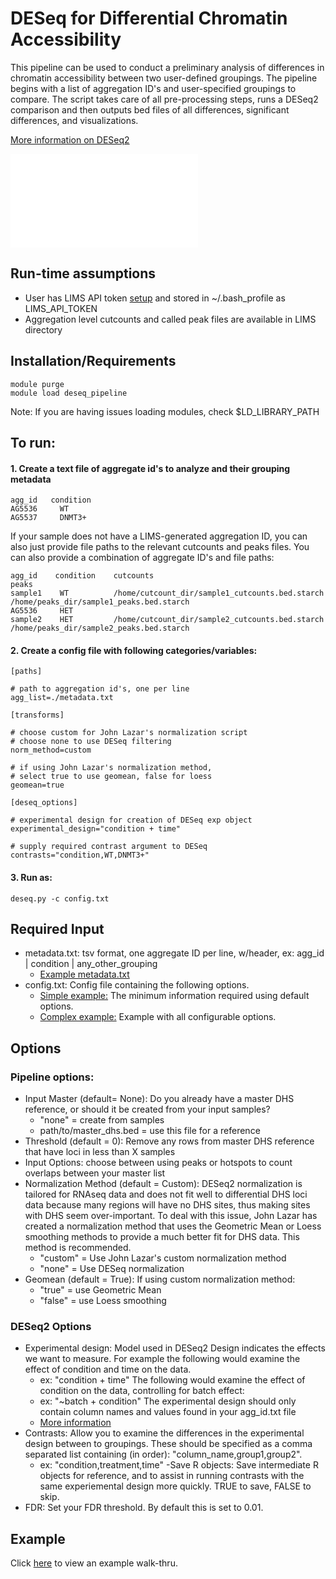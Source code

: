 # DESeq for Differential Chromatin Accessibility

This pipeline can be used to conduct a preliminary analysis of differences in chromatin accessibility between two user-defined groupings. The pipeline begins with a list of aggregation ID's and user-specified groupings to compare. The script
takes care of all pre-processing steps, runs a DESeq2 comparison and then outputs bed files of all differences, significant differences, and visualizations.

[More information on DESeq2](https://www.bioconductor.org/packages/release/bioc/vignettes/DESeq2/inst/doc/DESeq2.pdf)

![workflow](/dhs_workflow_diagram.pdf?raw=true "Workflow")

## Run-time assumptions
- User has LIMS API token [setup](https://lims.stamlab.org/apitoken) and stored in ~/.bash_profile as LIMS_API_TOKEN
- Aggregation level cutcounts and called peak files are available in LIMS directory

## Installation/Requirements

    module purge
    module load deseq_pipeline

Note: If you are having issues loading modules, check $LD_LIBRARY_PATH

## To run:

#### 1. Create a text file of aggregate id's to analyze and their grouping metadata

    agg_id   condition   
    AG5536     WT          
    AG5537     DNMT3+      
    
If your sample does not have a LIMS-generated aggregation ID, you can also just provide file paths to the relevant cutcounts and peaks files. You can also provide a combination of aggregate ID's and file paths: 

    agg_id    condition    cutcounts                                          peaks
    sample1    WT          /home/cutcount_dir/sample1_cutcounts.bed.starch    /home/peaks_dir/sample1_peaks.bed.starch
    AG5536     HET 
    sample2    HET         /home/cutcount_dir/sample2_cutcounts.bed.starch    /home/peaks_dir/sample2_peaks.bed.starch

#### 2. Create a config file with following categories/variables:

    [paths]  
    
    # path to aggregation id's, one per line  
    agg_list=./metadata.txt  

    [transforms]  

    # choose custom for John Lazar's normalization script  
    # choose none to use DESeq filtering  
    norm_method=custom  

    # if using John Lazar's normalization method,
    # select true to use geomean, false for loess
    geomean=true  

    [deseq_options]

    # experimental design for creation of DESeq exp object
    experimental_design="condition + time"  

    # supply required contrast argument to DESeq
    contrasts="condition,WT,DNMT3+"  


#### 3. Run as:

    deseq.py -c config.txt

## Required Input
- metadata.txt: tsv format, one aggregate ID per line, w/header, ex: agg_id | condition | any_other_grouping
    - [Example metadata.txt](/deseq/examples/agg_id.txt)
- config.txt: Config file containing the following options.
    - [Simple example:](/deseq/examples/simple_config.txt) The minimum information required using default options.
    - [Complex example:](/deseq/examples/advanced_config.txt) Example with all configurable options.

## Options

### Pipeline options:
- Input Master (default= None):
    Do you already have a master DHS reference, or should it be created from your input samples?
    - "none" = create from samples
    - path/to/master_dhs.bed = use this file for a reference
- Threshold (default = 0):
    Remove any rows from master DHS reference that have loci in less than X samples
- Input Options: choose between using peaks or hotspots to count overlaps between your master list    
- Normalization Method (default = Custom):
    DESeq2 normalization is tailored for RNAseq data and does not fit well to differential DHS loci data because many regions will have no DHS sites, thus making sites with DHS seem over-important. To deal with this issue, John Lazar has created a normalization method that uses the Geometric Mean or Loess smoothing methods to provide a much better fit for DHS data. This method is recommended.
    - "custom" = Use John Lazar's custom normalization method
    - "none" = Use DESeq normalization
- Geomean (default = True):
    If using custom normalization method:
    - "true" = use Geometric Mean
    - "false" = use Loess smoothing

### DESeq2 Options
- Experimental design: Model used in DESeq2
    Design indicates the effects we want to measure. For example the following would examine the effect of condition and time on the data.
    - ex: "condition + time"
    The following would examine the effect of condition on the data, controlling for batch effect:
    - ex: "~batch + condition"
    The experimental design should only contain column names and values found in your agg_id.txt file
    - [More information](/deseq/examples/experimental_design.R)
- Contrasts: Allow you to examine the differences in the experimental design between to groupings. These should be specified as a comma separated list containing (in order): "column_name,group1,group2".
    - ex: "condition,treatment,time"
-Save R objects: Save intermediate R objects for reference, and to assist in running contrasts with the same experiemental design more quickly. TRUE to save, FALSE to skip.
- FDR: Set your FDR threshold. By default this is set to 0.01. 

## Example
Click [here](https://github.com/Altius/deseq_pipeline/blob/dev/deseq/examples/Walkthrough.md) to view an example walk-thru.
